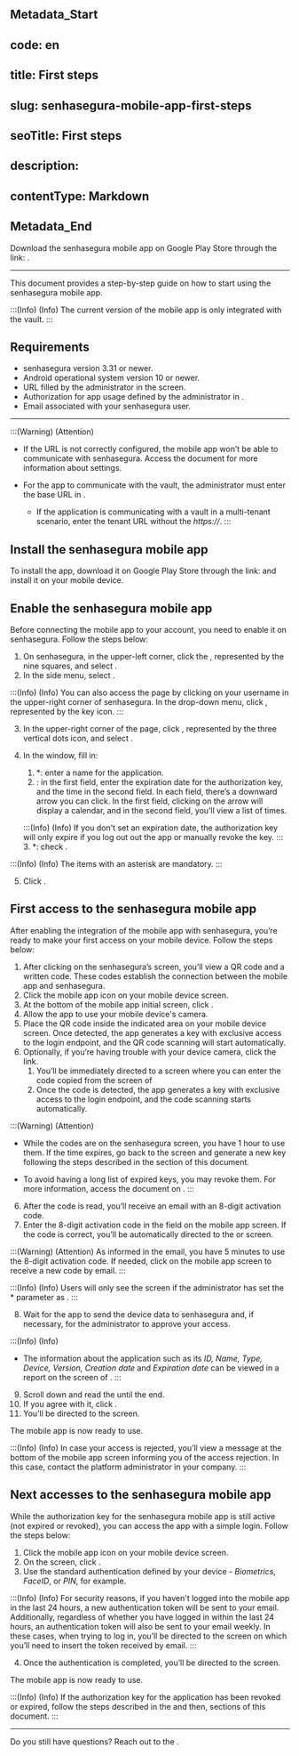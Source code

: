 ## Metadata_Start 
## code: en
## title: First steps 
## slug: senhasegura-mobile-app-first-steps 
## seoTitle: First steps 
## description:  
## contentType: Markdown 
## Metadata_End
Download the senhasegura mobile app on Google Play Store through the link: .
***


This document provides a step-by-step guide on how to start using the senhasegura mobile app.

:::(Info) (Info)
The current version of the  mobile app is only integrated with the  vault.
:::

## Requirements


* senhasegura version 3.31 or newer.
* Android operational system version 10 or newer.
* URL filled by the administrator in the  screen.
* Authorization for app usage defined by the administrator in .
* Email associated with your senhasegura user.

***
:::(Warning) (Attention)
* If the URL is not correctly configured, the mobile app won’t be able to communicate with senhasegura. Access the document  for more information about  settings.



* For the app to communicate with the vault, the administrator must enter the base URL in . 
    * If the application is communicating with a  vault in a multi-tenant scenario, enter the tenant URL without the *https://*. 
:::


## Install the senhasegura mobile app 

To install the app, download it on Google Play Store through the link:  and install it on your mobile device.

## Enable the senhasegura mobile app 
Before connecting the mobile app to your account, you need to enable it on senhasegura. Follow the steps below:

1. On senhasegura, in the upper-left corner, click the , represented by the nine squares, and select .
2. In the side menu, select .

:::(Info) (Info)
You can also access the  page by clicking on your username in the upper-right corner of senhasegura. In the drop-down menu, click , represented by the key icon.
:::

3. In the upper-right corner of the  page, click , represented by the three vertical dots icon, and select .
4. In the  window, fill in:
    1. *: enter a name for the application.
    2. : in the first field, enter the expiration date for the authorization key, and the time in the second field. In each field, there’s a downward arrow you can click. In the first field, clicking on the arrow will display a calendar, and in the second field, you’ll view a list of times. 

    :::(Info) (Info)
     If you don't set an expiration date, the authorization key will only expire if you log out out the app or manually revoke the key.
    :::
    3. *: check . 


:::(Info) (Info)
The items with an asterisk are mandatory.
:::

5. Click .


## First access to the senhasegura mobile app
After enabling the integration of the mobile app with senhasegura, you’re ready to make your first access on your mobile device. Follow the steps below:

1. After clicking  on the senhasegura’s  screen, you’ll view a QR code and a written code.  These codes establish the connection between the mobile app and senhasegura.
2. Click the  mobile app icon on your mobile device screen.
3. At the bottom of the mobile app initial screen, click .
4. Allow the app to use your mobile device's camera. 
5. Place the QR code inside the indicated area on your mobile device screen. Once detected, the app generates a key with exclusive access to the login endpoint, and the QR code scanning will start automatically. 
6. Optionally, if you’re having trouble with your device camera, click the  link.
    1. You’ll be immediately directed to a screen where you can enter the code copied from the  screen of 
    2. Once the code is detected, the app generates a key with exclusive access to the login endpoint, and the code scanning starts automatically. 

:::(Warning) (Attention)
* While the codes are on the senhasegura screen, you have 1 hour to use them. If the time expires, go back to the  screen and generate a new key following the steps described in the  section of this document.

* To avoid having a long list of expired keys, you may revoke them. For more information, access the document on . 
:::

6. After the code is read, you’ll receive an email with an 8-digit activation code.
7. Enter the 8-digit activation code in the  field on the  mobile app screen. If the code is correct, you’ll be automatically directed to the  or  screen.


:::(Warning) (Attention)
As informed in the email, you have 5 minutes to use the 8-digit activation code. If needed, click  on the mobile app screen to receive a new code by email.
:::

:::(Info) (Info)
Users will only see the  screen if the administrator has set the * parameter as .
:::

8. Wait for the app to send the device data to senhasegura and, if necessary, for the administrator to approve your access.

:::(Info) (Info)
* The information about the application such as its *ID, Name, Type, Device, Version, Creation date* and *Expiration date* can be viewed in a report on the  screen of .
:::

9. Scroll down and read the  until the end.
10. If you agree with it, click . 
11. You’ll be directed to the  screen.

The  mobile app is now ready to use.

:::(Info) (Info)
In case your access is rejected, you’ll view a message at the bottom of the mobile app screen informing you of the access rejection. In this case, contact the platform administrator in your company.
:::

## Next accesses to the senhasegura mobile app

While the authorization key for the senhasegura mobile app is still active (not expired or revoked), you can access the app with a simple login. Follow the steps below:
1. Click the  mobile app icon on your mobile device screen.
2. On the  screen, click .
3. Use the standard authentication defined by your device - *Biometrics, FaceID*, or *PIN*, for example.

:::(Info) (Info)
For security reasons, if you haven't logged into the  mobile app in the last 24 hours, a new authentication token will be sent to your email. Additionally, regardless of whether you have logged in within the last 24 hours, an authentication token will also be sent to your email weekly. In these cases, when trying to log in, you’ll be directed to the screen on which you’ll need to insert the token received by email.
:::

4. Once the authentication is completed, you’ll be directed to the  screen.

The  mobile app is now ready to use.

:::(Info) (Info)
If the authorization key for the application has been revoked or expired, follow the steps described in the  and then,  sections of this document.
:::

*** 
Do you still have questions? Reach out to the .